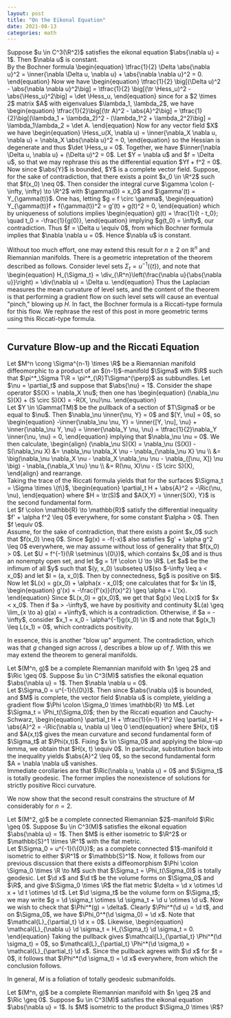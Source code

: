 ```yaml
---
layout: post
title: "On the Eikonal Equation"
date: 2021-08-13
categories: math
---
```



<div class="theorem">
Suppose $u \in C^3(\R^2)$ satisfies the eikonal equation $\abs{\nabla u} = 1$. Then $\nabla u$ is constant.
</div>
<!--more-->

<div class="proof">
By the Bochner formula
\begin{equation}
    \tfrac{1}{2} \Delta \abs{\nabla u}^2 = \inner{\nabla \Delta u, \nabla u} + \abs{\nabla \nabla u}^2 = 0.
\end{equation}
Now we have
\begin{equation}
    \tfrac{1}{2} \big[(\Delta u)^2 - \abs{\nabla \nabla u}^2\big] = \tfrac{1}{2} \big[(\tr \Hess_u)^2 - \abs{\Hess_u}^2\big] = \det \Hess_u,
\end{equation}
since for a $2 \times 2$ matrix $A$ with eigenvalues $\lambda_1, \lambda_2$, we have
\begin{equation}
    \tfrac{1}{2}\big[(\tr A)^2 - \abs{A}^2\big] = \tfrac{1}{2}\big[(\lambda_1 + \lambda_2)^2 - (\lambda_1^2 + \lambda_2^2)\big] = \lambda_1\lambda_2 = \det A.
\end{equation}
Now for any vector field $X$ we have
\begin{equation}
    \Hess_u(X, \nabla u) = \inner{\nabla_X \nabla u, \nabla u} = \nabla_X \abs{\nabla u}^2 = 0,
\end{equation}
so the Hessian is degenerate and thus $\det \Hess_u = 0$. Together, we have $\inner{\nabla \Delta u, \nabla u} + (\Delta u)^2 = 0$. Let $Y = \nabla u$ and $f = \Delta u$, so that we may rephrase this as the differential equation $Yf + f^2 = 0$. Now since $\abs{Y}$ is bounded, $Y$ is a complete vector field. Suppose, for the sake of contradiction, that there exists a point $x_0 \in \R^2$ such that $f(x_0) \neq 0$. Then consider the integral curve $\gamma \colon (-\infty, \infty) \to \R^2$ with $\gamma(0) = x_0$ and $\gamma'(t) = Y_{\gamma(t)}$. One has, letting $g = f \circ \gamma$,
\begin{equation}
    Y_{\gamma(t)}f + f(\gamma(t))^2 = g'(t) + g(t)^2 = 0,
\end{equation}
which by uniqueness of solutions implies
\begin{equation}
    g(t) = \frac{1}{t - t_0}; \quad t_0 = -\frac{1}{g(0)},
\end{equation}
implying $g(t_0) = \infty$, our contradiction. Thus $f = \Delta u \equiv 0$, from which Bochner formula implies that $\nabla \nabla u = 0$. Hence $\nabla u$ is constant.
</div>

Without too much effort, one may extend this result for $n \geq 2$ on $\mathbb{R}^n$ and Riemannian manifolds. There is a geometric intepretation of the theorem described as follows. Consider level sets $\Sigma_{t} = u^{-1}(\{t\})$, and note that
\begin{equation}
    H_{\Sigma_t} = \div_{\R^n}\left(\frac{\nabla u}{\abs{\nabla u}}\right) = \div(\nabla u) = \Delta u.
\end{equation}
Thus the Laplacian measures the mean curvature of level sets, and the content of the theorem is that performing a gradient flow on such level sets will cause an eventual "pinch," blowing up $H$. In fact, the Bochner formula is a Riccati-type formula for this flow. We rephrase the rest of this post in more geometric terms using this Riccati-type formula.

---

## Curvature Blow-up and the Riccati Equation

<div class="lemma">
Let $M^n \cong \Sigma^{n-1} \times \R$ be a Riemannian manifold diffeomorphic to a product of an $(n-1)$-manifold $\Sigma$ with $\R$ such that $\pi^*_\Sigma T\R = \pi^*_{\R}T\Sigma^{\perp}$ as subbundles. Let $\nu = \partial_t$ and suppose that $\abs{\nu} = 1$. Consider the shape operator $S(X) = \nabla_X \nu$; then one has
\begin{equation}
    (\nabla_\nu S)(X) + (S \circ S)(X) = -R(X, \nu)\nu.
\end{equation}
</div>
<div class="proof">
Let $Y \in \Gamma(TM)$ be the pullback of a section of $T\Sigma$ or be equal to $\nu$. Then $\nabla_\nu \inner{\nu, Y} = 0$ and $[Y, \nu] = 0$, so
\begin{equation}
     -\inner{\nabla_\nu \nu, Y} = \inner{[Y, \nu], \nu} + \inner{\nabla_\nu Y, \nu}  = \inner{\nabla_Y \nu, \nu} = \tfrac{1}{2}\nabla_Y \inner{\nu, \nu} = 0,
\end{equation}
implying that $\nabla_\nu \nu = 0$. We then calculate,
\begin{align}
    (\nabla_\nu S)(X) = \nabla_\nu (S(X)) - S(\nabla_\nu X) &= \nabla_\nu \nabla_X \nu - \nabla_{\nabla_\nu X} \nu \\
    &= \big(\nabla_\nu \nabla_X \nu - \nabla_X \nabla_\nu \nu - \nabla_{[\nu, X]} \nu \big) - \nabla_{\nabla_X \nu} \nu \\
    &= R(\nu, X)\nu - (S \circ S)(X),
\end{align}
and rearrange.
</div>

<div class="corollary">
Taking the trace of the Riccati formula yields that for the surfaces $\Sigma_t = \Sigma \times \{t\}$,
\begin{equation}
    \partial_t H + \abs{A}^2 = -\Ric(\nu, \nu),
\end{equation}
where $H = \tr(S)$ and $A(X,Y) = \inner{S(X), Y}$ is the second fundamental form.
</div>

<div class="lemma">
Let $f \colon \mathbb{R} \to \mathbb{R}$ satisfy the differential inequality $f' + \alpha f^2 \leq 0$ everywhere, for some constant $\alpha > 0$. Then $f \equiv 0$.
</div>
<div class="proof">
Assume, for the sake of contradiction, that there exists a point $x_0$ such that $f(x_0) \neq 0$. Since $g(x) = -f(-x)$ also satisfies $g' + \alpha g^2 \leq 0$ everywhere, we may assume without loss of generality that $f(x_0) > 0$. Let $U = f^{-1}(\R \setminus \{0\})$, which contains $x_0$ and is thus an nonempty open set, and let $g = 1/f \colon U \to \R$. Let $a$ be the infimum of all $y$ such that $(y, x_0) \subseteq U$(so $-\infty \leq a < x_0$) and let $I = (a, x_0)$. Then by connectedness, $g$ is positive on $I$. Now let $L(x) = g(x_0) + \alpha(x - x_0)$; one calculates that for $x \in I$,
\begin{equation}
    g'(x) = -\frac{f'(x)}{f(x)^2} \geq \alpha = L'(x).
\end{equation}
Since $L(x_0) = g(x_0)$, we get that $g(x) \leq L(x)$ for $x < x_0$. Then if $a > -\infty$, we have by positivity and continuity $L(a) \geq \lim_{x \to a} g(a) = +\infty$, which is a contradiction. Otherwise, if $a = -\infty$, consider $x_1 = x_0 - \alpha^{-1}g(x_0) \in I$ and note that $g(x_1) \leq L(x_1) = 0$, which contradicts positivity.
</div>

In essence, this is another "blow up" argument. The contradiction, which was that $g$ changed sign across $I$, describes a blow up of $f$. With this we may extend the theorem to general manifolds.

<div class="theorem">
Let $(M^n, g)$ be a complete Riemannian manifold with $n \geq 2$ and $\Ric \geq 0$. Suppose $u \in C^3(M)$ satisfies the eikonal equation $\abs{\nabla u} = 1$. Then $\nabla \nabla u = 0$.
</div>
<div class="proof">
Let $\Sigma_0 = u^{-1}(\{0\})$. Then since $\abs{\nabla u}$ is bounded, and $M$ is complete, the vector field $\nabla u$ is complete, yielding a gradient flow $\Phi \colon \Sigma_0 \times \mathbb{R} \to M$. Let $\Sigma_t = \Phi_t(\Sigma_0)$; then by the Riccati equation and Cauchy-Schwarz,
\begin{equation}
    \partial_t H + \tfrac{1}{n-1} H^2 \leq \partial_t H + \abs{A}^2 = -\Ric(\nabla u, \nabla u) \leq 0
\end{equation}
where $H(x, t)$ and $A(x,t)$ gives the mean curvature and second fundamental form of $\Sigma_t$ at $\Phi(x,t)$. Fixing $x \in \Sigma_0$ and applying the blow-up lemma, we obtain that $H(x, t) \equiv 0$. In particular, substitution back into the inequality yields $\abs{A}^2 \leq 0$, so the second fundamental form $A = \nabla \nabla u$ vanishes.
</div>
<div class="corollary">
Immediate corollaries are that $\Ric(\nabla u, \nabla u) = 0$ and $\Sigma_t$ is totally geodesic. The former implies the nonexistence of solutions for strictly positive Ricci curvature.
</div>

We now show that the second result constrains the structure of $M$ considerably for $n = 2$.

<div class="theorem">
Let $(M^2, g)$ be a complete connected Riemannian $2$-manifold $\Ric \geq 0$. Suppose $u \in C^3(M)$ satisfies the eikonal equation $\abs{\nabla u} = 1$. Then $M$ is either isometric to $\R^2$ or $\mathbb{S}^1 \times \R^1$ with the flat metric.
</div>
<div class="proof">
Let $\Sigma_0 = u^{-1}(\{0\})$; as a complete connected $1$-manifold it isometric to either $\R^1$ or $\mathbb{S}^1$. Now, it follows from our previous discussion that there exists a diffeomorphism $\Phi \colon \Sigma_0 \times \R \to M$ such that $\Sigma_t = \Phi_t(\Sigma_0)$ is totally geodesic. Let $\d x$ and $\d t$ be the volume forms on $\Sigma_0$ and $\R$, and give $\Sigma_0 \times \R$ the flat metric $\delta = \d x \otimes \d x + \d t \otimes \d t$. Let $\d \sigma_t$ be the volume form on $\Sigma_t$; we may write $g = \d \sigma_t \otimes  \d \sigma_t + \d u \otimes \d u$. Now we wish to check that $\Phi^*(g) = \delta$. Clearly $\Phi^*(\d u) = \d t$, and on $\Sigma_0$, we have $\Phi_0^*(\d \sigma_0) = \d x$. Note that $\mathcal{L}_{\partial_t} \d x = 0$. Likewise,
\begin{equation}
    \mathcal{L}_{\nabla u} \d \sigma_t = H_{\Sigma_t} \d \sigma_t = 0.
\end{equation}
Taking the pullback gives $\mathcal{L}_{\partial_t} \Phi^*(\d \sigma_t) = 0$, so $\mathcal{L}_{\partial_t} \Phi^*(\d \sigma_t) = \mathcal{L}_{\partial_t} \d x$. Since the pullback agrees with $\d x$ for $t = 0$, it follows that $\Phi^*(\d \sigma_t) = \d x$ everywhere, from which the conclusion follows.
</div>

In general, $M$ is a foliation of totally geodesic submanifolds.
<div class="question">
Let $(M^n, g)$ be a complete Riemannian manifold with $n \geq 2$ and $\Ric \geq 0$. Suppose $u \in C^3(M)$ satisfies the eikonal equation $\abs{\nabla u} = 1$. Is $M$ isometric to the product $\Sigma_0 \times \R$?
</div>
